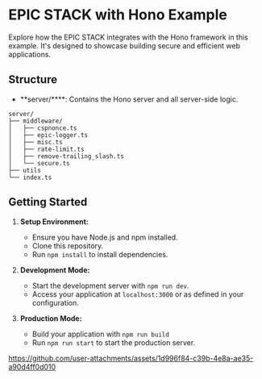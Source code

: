 # EPIC STACK with Hono Example

Explore how the EPIC STACK integrates with the Hono framework in this example. It's designed to showcase building secure and efficient web applications.

## Structure

- **server/****: Contains the Hono server and all server-side logic.

```plaintext
server/
├── middleware/
│   ├── cspnonce.ts
│   ├── epic-logger.ts
│   ├── misc.ts
│   ├── rate-limit.ts
│   ├── remove-trailing_slash.ts
│   └── secure.ts
├── utils
└── index.ts
```

## Getting Started

1. **Setup Environment:**
   - Ensure you have Node.js and npm installed.
   - Clone this repository.
   - Run `npm install` to install dependencies.

2. **Development Mode:**
   - Start the development server with `npm run dev`.
   - Access your application at `localhost:3000` or as defined in your configuration.

3. **Production Mode:**
   - Build your application with `npm run build`
   - Run `npm run start` to start the production server.


https://github.com/user-attachments/assets/1d996f84-c39b-4e8a-ae35-a90d4ff0d010

